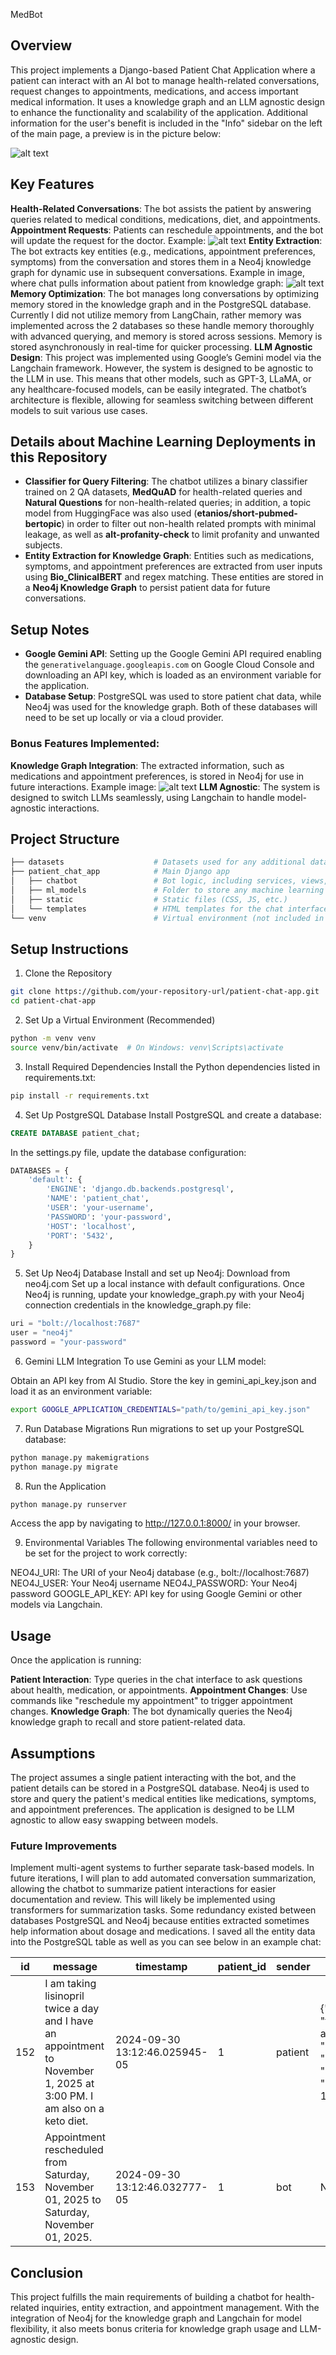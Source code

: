 MedBot
## Overview
This project implements a Django-based Patient Chat Application where a patient can interact with an AI bot to manage health-related conversations, request changes to appointments, medications, and access important medical information. It uses a knowledge graph and an LLM agnostic design to enhance the functionality and scalability of the application. Additional information for the user's benefit is included in the "Info" sidebar on the left of the main page, a preview is in the picture below:

![alt text](images/image-1.png)

## Key Features
**Health-Related Conversations**: The bot assists the patient by answering queries related to medical conditions, medications, diet, and appointments.
**Appointment Requests**: Patients can reschedule appointments, and the bot will update the request for the doctor. Example: ![alt text](images/image-3.jpg)
**Entity Extraction**: The bot extracts key entities (e.g., medications, appointment preferences, symptoms) from the conversation and stores them in a Neo4j knowledge graph for dynamic use in subsequent conversations. Example in image, where chat pulls information about patient from knowledge graph: ![alt text](images/image-2.jpg)
**Memory Optimization**: The bot manages long conversations by optimizing memory stored in the knowledge graph and in the PostgreSQL database. Currently I did not utilize memory from LangChain, rather memory was implemented across the 2 databases so these handle memory thoroughly with advanced querying, and memory is stored across sessions. Memory is stored asynchronously in real-time for quicker processing.
**LLM Agnostic Design**: This project was implemented using Google’s Gemini model via the Langchain framework. However, the system is designed to be agnostic to the LLM in use. This means that other models, such as GPT-3, LLaMA, or any healthcare-focused models, can be easily integrated. The chatbot’s architecture is flexible, allowing for seamless switching between different models to suit various use cases.

## Details about Machine Learning Deployments in this Repository
- **Classifier for Query Filtering**: The chatbot utilizes a binary classifier trained on 2 QA datasets, **MedQuAD** for health-related queries and **Natural Questions** for non-health-related queries; in addition, a topic model from HuggingFace was also used (**etanios/short-pubmed-bertopic**) in order to filter out non-health related prompts with minimal leakage, as well as **alt-profanity-check** to limit profanity and unwanted subjects.
- **Entity Extraction for Knowledge Graph**: Entities such as medications, symptoms, and appointment preferences are extracted from user inputs using **Bio_ClinicalBERT** and regex matching. These entities are stored in a **Neo4j Knowledge Graph** to persist patient data for future conversations.

## Setup Notes
- **Google Gemini API**: Setting up the Google Gemini API required enabling the `generativelanguage.googleapis.com` on Google Cloud Console and downloading an API key, which is loaded as an environment variable for the application.
- **Database Setup**: PostgreSQL was used to store patient chat data, while Neo4j was used for the knowledge graph. Both of these databases will need to be set up locally or via a cloud provider.

### Bonus Features Implemented:
**Knowledge Graph Integration**: The extracted information, such as medications and appointment preferences, is stored in Neo4j for use in future interactions. Example image: ![alt text](images/image.png)
**LLM Agnostic**: The system is designed to switch LLMs seamlessly, using Langchain to handle model-agnostic interactions.

## Project Structure
```bash
├── datasets                    # Datasets used for any additional data processing or experiments
├── patient_chat_app            # Main Django app
│   ├── chatbot                 # Bot logic, including services, views, and templates
│   ├── ml_models               # Folder to store any machine learning models used
│   ├── static                  # Static files (CSS, JS, etc.)
│   └── templates               # HTML templates for the chat interface
└── venv                        # Virtual environment (not included in the repository)
```
## Setup Instructions

1. Clone the Repository
```bash
git clone https://github.com/your-repository-url/patient-chat-app.git
cd patient-chat-app
```
2. Set Up a Virtual Environment (Recommended)
```bash
python -m venv venv
source venv/bin/activate  # On Windows: venv\Scripts\activate
```
3. Install Required Dependencies
Install the Python dependencies listed in requirements.txt:
```bash
pip install -r requirements.txt
```

4. Set Up PostgreSQL Database
Install PostgreSQL and create a database:

```sql
CREATE DATABASE patient_chat;
```
In the settings.py file, update the database configuration:
```python
DATABASES = {
    'default': {
        'ENGINE': 'django.db.backends.postgresql',
        'NAME': 'patient_chat',
        'USER': 'your-username',
        'PASSWORD': 'your-password',
        'HOST': 'localhost',
        'PORT': '5432',
    }
}
```
5. Set Up Neo4j Database
Install and set up Neo4j:
Download from neo4j.com
Set up a local instance with default configurations.
Once Neo4j is running, update your knowledge_graph.py with your Neo4j connection credentials in the knowledge_graph.py file:
```python
uri = "bolt://localhost:7687"
user = "neo4j"
password = "your-password"
```

6. Gemini LLM Integration
To use Gemini as your LLM model:

Obtain an API key from AI Studio.
Store the key in gemini_api_key.json and load it as an environment variable:
```bash
export GOOGLE_APPLICATION_CREDENTIALS="path/to/gemini_api_key.json"
```
7. Run Database Migrations
Run migrations to set up your PostgreSQL database:

```bash
python manage.py makemigrations
python manage.py migrate
```
8. Run the Application
```bash
python manage.py runserver
```
Access the app by navigating to http://127.0.0.1:8000/ in your browser.

9. Environmental Variables
The following environmental variables need to be set for the project to work correctly:

NEO4J_URI: The URI of your Neo4j database (e.g., bolt://localhost:7687)
NEO4J_USER: Your Neo4j username
NEO4J_PASSWORD: Your Neo4j password
GOOGLE_API_KEY: API key for using Google Gemini or other models via Langchain.

## Usage
Once the application is running:

**Patient Interaction**: Type queries in the chat interface to ask questions about health, medication, or appointments.
**Appointment Changes**: Use commands like "reschedule my appointment" to trigger appointment changes.
**Knowledge Graph**: The bot dynamically queries the Neo4j knowledge graph to recall and store patient-related data.

## Assumptions
The project assumes a single patient interacting with the bot, and the patient details can be stored in a PostgreSQL database.
Neo4j is used to store and query the patient's medical entities like medications, symptoms, and appointment preferences.
The application is designed to be LLM agnostic to allow easy swapping between models.

### Future Improvements
Implement multi-agent systems to further separate task-based models.
In future iterations, I will plan to add automated conversation summarization, allowing the chatbot to summarize patient interactions for easier documentation and review. This will likely be implemented using transformers for summarization tasks.
Some redundancy existed between databases PostgreSQL and Neo4j because entities extracted sometimes help information about dosage and medications. I saved all the entity data into the PostgreSQL table as well as you can see below in an example chat:

| id  | message                                                                                                                                                          | timestamp                      | patient_id | sender  | entities                                                                                                            |
|-----|------------------------------------------------------------------------------------------------------------------------------------------------------------------|--------------------------------|------------|---------|---------------------------------------------------------------------------------------------------------------------|
| 152 | I am taking lisinopril twice a day and I have an appointment to November 1, 2025 at 3:00 PM. I am also on a keto diet.                                                      | 2024-09-30 13:12:46.025945-05  | 1          | patient | {"diet": "keto", "frequency": "twice a day", "medication": "lisinopril", "appointment_time": "2024-09-30 15:00:00"} |
| 153 | Appointment rescheduled from Saturday, November 01, 2025 to Saturday, November 01, 2025. | 2024-09-30 13:12:46.032777-05  | 1          | bot     | N/A                                                                                                                 |

## Conclusion
This project fulfills the main requirements of building a chatbot for health-related inquiries, entity extraction, and appointment management. With the integration of Neo4j for the knowledge graph and Langchain for model flexibility, it also meets bonus criteria for knowledge graph usage and LLM-agnostic design.
